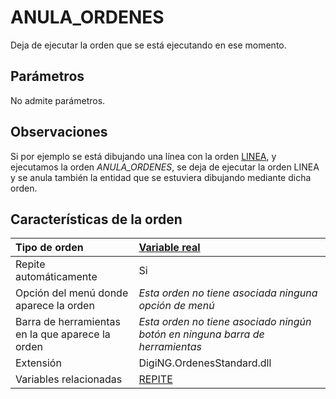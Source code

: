 # ANULA\_ORDENES

Deja de ejecutar la orden que se está ejecutando en ese momento.

## Parámetros

No admite parámetros.

## Observaciones

Si por ejemplo se está dibujando una línea con la orden [LINEA](/digi3d-net/referencia/ventana-de-dibujo/ordenes/l/linea.md), y ejecutamos la orden _ANULA\_ORDENES_, se deja de ejecutar la orden LINEA y se anula también la entidad que se estuviera dibujando mediante dicha orden.

## Características de la orden

| Tipo de orden | [Variable real](anula-ordenes.md) |
| :--- | :--- |
| Repite automáticamente | Si |
| Opción del menú donde aparece la orden | _Esta orden no tiene asociada ninguna opción de menú_ |
| Barra de herramientas en la que aparece la orden | _Esta orden no tiene asociado ningún botón en ninguna barra de herramientas_ |
| Extensión | DigiNG.OrdenesStandard.dll |
| Variables relacionadas | [REPITE](/digi3d-net/referencia/ventana-de-dibujo/variables/r/repite.md) |

